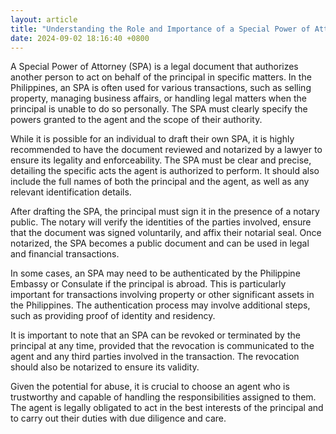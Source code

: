 ```yaml
---
layout: article
title: "Understanding the Role and Importance of a Special Power of Attorney (SPA) in the Philippines"
date: 2024-09-02 18:16:40 +0800
---
```


<p>A Special Power of Attorney (SPA) is a legal document that authorizes another person to act on behalf of the principal in specific matters. In the Philippines, an SPA is often used for various transactions, such as selling property, managing business affairs, or handling legal matters when the principal is unable to do so personally. The SPA must clearly specify the powers granted to the agent and the scope of their authority.</p><p>While it is possible for an individual to draft their own SPA, it is highly recommended to have the document reviewed and notarized by a lawyer to ensure its legality and enforceability. The SPA must be clear and precise, detailing the specific acts the agent is authorized to perform. It should also include the full names of both the principal and the agent, as well as any relevant identification details.</p><p>After drafting the SPA, the principal must sign it in the presence of a notary public. The notary will verify the identities of the parties involved, ensure that the document was signed voluntarily, and affix their notarial seal. Once notarized, the SPA becomes a public document and can be used in legal and financial transactions.</p><p>In some cases, an SPA may need to be authenticated by the Philippine Embassy or Consulate if the principal is abroad. This is particularly important for transactions involving property or other significant assets in the Philippines. The authentication process may involve additional steps, such as providing proof of identity and residency.</p><p>It is important to note that an SPA can be revoked or terminated by the principal at any time, provided that the revocation is communicated to the agent and any third parties involved in the transaction. The revocation should also be notarized to ensure its validity.</p><p>Given the potential for abuse, it is crucial to choose an agent who is trustworthy and capable of handling the responsibilities assigned to them. The agent is legally obligated to act in the best interests of the principal and to carry out their duties with due diligence and care.</p>